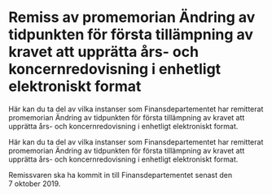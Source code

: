 # Remiss av promemorian Ändring av tidpunkten för första tillämpning av kravet att upprätta års- och koncernredovisning i enhetligt elektroniskt format

Här kan du ta del av vilka instanser som Finansdepartementet har remitterat promemorian Ändring av tidpunkten för första tillämpning av kravet att upprätta års- och koncernredovisning i enhetligt elektroniskt format.

Här kan du ta del av vilka instanser som Finansdepartementet har remitterat promemorian Ändring av tidpunkten för första tillämpning av kravet att upprätta års- och koncernredovisning i enhetligt elektroniskt format.

Remissvaren ska ha kommit in till Finansdepartementet senast den 7 oktober 2019.
